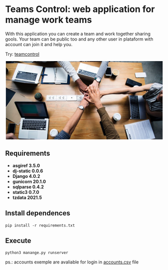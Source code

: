 # Teams Control: web application for manage work teams

With this application you can create a team and work together sharing gools. Your team can be public too and any other user in plataform with account can join it and help you.

Try: [teamcontrol](https://djangocrud.oseiasromeiro.repl.co/)

<p align="center">
    <img src="app/static/img/capa.jpg" width="500" alt="Teams Control Logo" />
</p>

## Requirements

* **asgiref 3.5.0**
* **dj-static 0.0.6**
* **Django 4.0.2**
* **gunicorn 20.1.0**
* **sqlparse 0.4.2**
* **static3 0.7.0**
* **tzdata 2021.5**

## Install dependences

```shell
pip install -r requirements.txt
```

## Execute

```shell
python3 manange.py runserver
```

ps.: accounts exemple are avaliable for login in [accounts.csv](./accounts.csv) file
